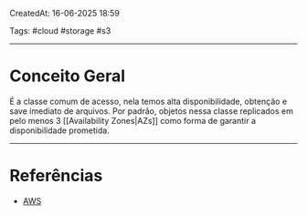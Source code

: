CreatedAt: 16-06-2025 18:59

Tags: #cloud #storage #s3

---
# Conceito Geral
É a classe comum de acesso, nela temos alta disponibilidade, obtenção e save imediato de arquivos.
Por padrão, objetos nessa classe replicados em pelo menos 3 [[Availability Zones|AZs]] como forma de garantir a disponibilidade prometida.

---
# Referências
- [AWS](https://aws.amazon.com/pt/s3/storage-classes/?nc=sn&loc=3)